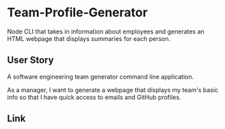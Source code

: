 # Team-Profile-Generator
Node CLI that takes in information about employees and generates an HTML webpage that displays summaries for each person.

## User Story

A software engineering team generator command line application. 

As a manager, I want to generate a webpage that displays my team's basic info so that I have quick access to emails and GitHub profiles.

## Link